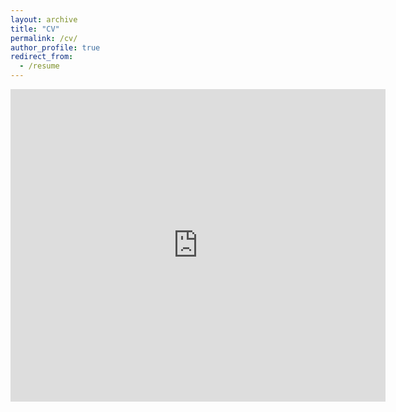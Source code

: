 ```yaml
---
layout: archive
title: "CV"
permalink: /cv/
author_profile: true
redirect_from:
  - /resume
---
```


<!--
reference : https://bensdm.github.io/portfolio/
-->
<embed src="https://behnazhp/files/resumeBehnaz.pdf" type="application/pdf" width="600px" height="500px" />
